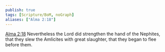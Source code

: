 ```yaml
---
publish: true
tags: [Scripture/BoM, noGraph]
aliases: ["Alma 2:18"]
---
```

[Alma 2:18](https://churchofjesuschrist.org/study/scriptures/bofm/alma/2?lang=eng&id=p18#p18) Nevertheless the Lord did strengthen the hand of the Nephites, that they slew the Amlicites with great slaughter, that they began to flee before them.
